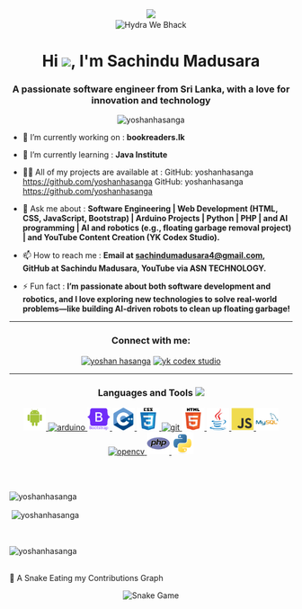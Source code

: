 <div align="center">
<picture><img src = "https://github.com/7oSkaaa/7oSkaaa/blob/main/Images/about_me.gif?raw=true" width = 100px></picture>
</div>

<div align="center">
  <img src="https://media.tenor.com/images/4a5a50779d8f3f84b5b413f04b1d8361/tenor.gif" alt="Hydra We Bhack" />
</div>

<h1 align="center">Hi <img src="https://media.giphy.com/media/hvRJCLFzcasrR4ia7z/giphy.gif" width="35">, I'm Sachindu Madusara</h1>
<h3 align="center">A passionate software engineer from Sri Lanka, with a love for innovation and technology</h3>

<p align="center"> <img src="https://komarev.com/ghpvc/?username=yoshanhasanga&label=Profile%20views&color=0e75b6&style=flat" alt="yoshanhasanga" /> </p>

- 🔭 I’m currently working on : **bookreaders.lk**

- 🌱 I’m currently learning : **Java Institute**

- 👨‍💻 All of my projects are available at : GitHub: yoshanhasanga https://github.com/yoshanhasanga GitHub: yoshanhasanga https://github.com/yoshanhasanga

- 💬 Ask me about : **Software Engineering | Web Development (HTML, CSS, JavaScript, Bootstrap) | Arduino Projects | Python | PHP | and AI programming | AI and robotics (e.g., floating garbage removal project) | and YouTube Content Creation (YK Codex Studio).**

- 📫 How to reach me : **Email at sachindumadusara4@gmail.com, GitHub at Sachindu Madusara, YouTube via ASN TECHNOLOGY.**

- ⚡ Fun fact : **I’m passionate about both software development and robotics, and I love exploring new technologies to solve real-world problems—like building AI-driven robots to clean up floating garbage!**
<hr>
<h3 align="center">Connect with me:</h3>
<p align="center">
<a href="https://www.facebook.com/profile.php?id=100091935768740" target="blank"><img align="center" src="https://raw.githubusercontent.com/rahuldkjain/github-profile-readme-generator/master/src/images/icons/Social/facebook.svg" alt="yoshan hasanga" height="30" width="40" /></a>
<a href="https://www.youtube.com/@YKCodexStudio" target="blank"><img align="center" src="https://raw.githubusercontent.com/rahuldkjain/github-profile-readme-generator/master/src/images/icons/Social/youtube.svg" alt="yk codex studio" height="30" width="40" /></a>
</p>
<hr>
<h3 align="center">Languages and Tools <img src = "https://media2.giphy.com/media/QssGEmpkyEOhBCb7e1/giphy.gif?cid=ecf05e47a0n3gi1bfqntqmob8g9aid1oyj2wr3ds3mg700bl&rid=giphy.gif" width = 22px></h3>
<p align="center"> <a href="https://developer.android.com" target="_blank" rel="noreferrer"> <img src="https://raw.githubusercontent.com/devicons/devicon/master/icons/android/android-original-wordmark.svg" alt="android" width="40" height="40"/> </a> <a href="https://www.arduino.cc/" target="_blank" rel="noreferrer"> <img src="https://cdn.worldvectorlogo.com/logos/arduino-1.svg" alt="arduino" width="40" height="40"/> </a> <a href="https://getbootstrap.com" target="_blank" rel="noreferrer"> <img src="https://raw.githubusercontent.com/devicons/devicon/master/icons/bootstrap/bootstrap-plain-wordmark.svg" alt="bootstrap" width="40" height="40"/> </a> <a href="https://www.w3schools.com/cpp/" target="_blank" rel="noreferrer"> <img src="https://raw.githubusercontent.com/devicons/devicon/master/icons/cplusplus/cplusplus-original.svg" alt="cplusplus" width="40" height="40"/> </a> <a href="https://www.w3schools.com/css/" target="_blank" rel="noreferrer"> <img src="https://raw.githubusercontent.com/devicons/devicon/master/icons/css3/css3-original-wordmark.svg" alt="css3" width="40" height="40"/> </a> <a href="https://git-scm.com/" target="_blank" rel="noreferrer"> <img src="https://www.vectorlogo.zone/logos/git-scm/git-scm-icon.svg" alt="git" width="40" height="40"/> </a> <a href="https://www.w3.org/html/" target="_blank" rel="noreferrer"> <img src="https://raw.githubusercontent.com/devicons/devicon/master/icons/html5/html5-original-wordmark.svg" alt="html5" width="40" height="40"/> </a> <a href="https://www.java.com" target="_blank" rel="noreferrer"> <img src="https://raw.githubusercontent.com/devicons/devicon/master/icons/java/java-original.svg" alt="java" width="40" height="40"/> </a> <a href="https://developer.mozilla.org/en-US/docs/Web/JavaScript" target="_blank" rel="noreferrer"> <img src="https://raw.githubusercontent.com/devicons/devicon/master/icons/javascript/javascript-original.svg" alt="javascript" width="40" height="40"/> </a> <a href="https://www.mysql.com/" target="_blank" rel="noreferrer"> <img src="https://raw.githubusercontent.com/devicons/devicon/master/icons/mysql/mysql-original-wordmark.svg" alt="mysql" width="40" height="40"/> </a> <a href="https://opencv.org/" target="_blank" rel="noreferrer"> <img src="https://www.vectorlogo.zone/logos/opencv/opencv-icon.svg" alt="opencv" width="40" height="40"/> </a> <a href="https://www.php.net" target="_blank" rel="noreferrer"> <img src="https://raw.githubusercontent.com/devicons/devicon/master/icons/php/php-original.svg" alt="php" width="40" height="40"/> </a> <a href="https://www.python.org" target="_blank" rel="noreferrer"> <img src="https://raw.githubusercontent.com/devicons/devicon/master/icons/python/python-original.svg" alt="python" width="40" height="40"/> </a> </p>
<br>
<br>

<p><img align="center" src="https://github-readme-stats.vercel.app/api/top-langs?username=yoshanhasanga&show_icons=true&locale=en&layout=compact" alt="yoshanhasanga" /></p>

<p>&nbsp;<img align="center" src="https://github-readme-stats.vercel.app/api?username=yoshanhasanga&show_icons=true&locale=en" alt="yoshanhasanga" /></p>

<br>
<div aling="center">
  <p><img align="center" src="https://github-readme-streak-stats.herokuapp.com/?user=yoshanhasanga&" alt="yoshanhasanga" /></p>
</div>
<br>
🐍 A Snake Eating my Contributions Graph
<p align = "center">
	<img src = "https://github.com/yoshanhasanga/yoshanhasanga/blob/output/github-contribution-grid-snake.svg" alt = "Snake Game"/>
</p>
